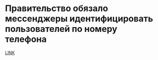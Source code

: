 # Правительство обязало мессенджеры идентифицировать пользователей по номеру телефона



[LINK](https://varlamov.ru/3163401.html)